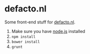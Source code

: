 defacto.nl
==========

Some front-end stuff for [defacto.nl](http://www.defacto.nl/).

1. Make sure you have [node.js](http://nodejs.org/) installed
2. `npm install`
3. `bower install`
4. `grunt`
